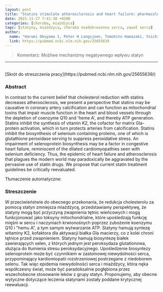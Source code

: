 ```yaml
---
layout: post
title: "Statins stimulate atherosclerosis and heart failure: pharmacological mechanisms"
date: 2021-11-27 7:41:38 +0200
categories: [choroba, miażdżyca]
tags: [statyny, miażdżyca, choroba niedokrwienna serca, zawał serca]
author:
  name: "Harumi Okuyama 1, Peter H Langsjoen, Tomohito Hamazaki, Yoichi Ogushi, Rokuro Hama, Tetsuyuki Kobayashi, Hajime Uchino"
  link: https://pubmed.ncbi.nlm.nih.gov/25655639
---
```

> Komentarz: Możliwe mechanizmy negatywnego wpływu statyn

<hr>
<br>
[Skrót do streszczenia pracy](https://pubmed.ncbi.nlm.nih.gov/25655639/)


### Abstract
In contrast to the current belief that cholesterol reduction with statins decreases atherosclerosis, we present a perspective that statins may be causative in coronary artery calcification and can function as mitochondrial toxins that impair muscle function in the heart and blood vessels through the depletion of coenzyme Q10 and 'heme A', and thereby ATP generation. Statins inhibit the synthesis of vitamin K2, the cofactor for matrix Gla-protein activation, which in turn protects arteries from calcification. Statins inhibit the biosynthesis of selenium containing proteins, one of which is glutathione peroxidase serving to suppress peroxidative stress. An impairment of selenoprotein biosynthesis may be a factor in congestive heart failure, reminiscent of the dilated cardiomyopathies seen with selenium deficiency. Thus, the epidemic of heart failure and atherosclerosis that plagues the modern world may paradoxically be aggravated by the pervasive use of statin drugs. We propose that current statin treatment guidelines be critically reevaluated.

Tłumaczenie automatyczne:
### Streszczenie
W przeciwieństwie do obecnego przekonania, że redukcja cholesterolu za pomocą statyn zmniejsza miażdżycę, przedstawiamy perspektywę, że statyny mogą być przyczyną zwapnienia tętnic wieńcowych i mogą funkcjonować jako toksyny mitochondrialne, które upośledzają funkcję mięśni w sercu i naczyniach krwionośnych poprzez zubożenie koenzymu Q10 i "hemu A", a tym samym wytwarzanie ATP. Statyny hamują syntezę witaminy K2, kofaktora dla aktywacji białka Gla macierzy, co z kolei chroni tętnice przed zwapnieniem. Statyny hamują biosyntezę białek zawierających selen, z których jednym jest peroksydaza glutationowa, służąca do tłumienia stresu peroksydacyjnego. Upośledzenie biosyntezy selenoprotein może być czynnikiem w zastoinowej niewydolności serca, przypominający kardiomiopatii rozstrzeniowej postrzegane z niedoborem selenu. Tak więc epidemia niewydolności serca i miażdżycy, która nęka współczesny świat, może być paradoksalnie pogłębiona przez wszechobecne stosowanie leków z grupy statyn. Proponujemy, aby obecne wytyczne dotyczące leczenia statynami zostały poddane krytycznej reewaluacji.
